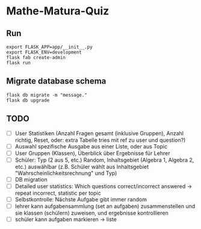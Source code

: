 # Mathe-Matura-Quiz

## Run

```
export FLASK_APP=app/__init__.py
export FLASK_ENV=development
flask fab create-admin
flask run
```

## Migrate database schema
```
flask db migrate -m "message."
flask db upgrade
```

## TODO
- [ ] User Statistiken (Anzahl Fragen gesamt (inklusive Gruppen), Anzahl richtig, Reset, oder: extra Tabelle tries mit ref zu user und question?)
- [ ] Auswahl spezifische Ausgabe aus einer Liste, oder aus Topic
- [ ] User Gruppen (Klassen), Überblick über Ergebnisse für Lehrer
- [ ] Schüler: Typ (2 aus 5, etc.) Random, Inhaltsgebiet (Algebra 1, Algebra 2, etc.) auswählbar (z.B. Schüler wählt aus Inhaltsgebiet "Wahrscheinlichkeitsrechnung" und Typ)
- [ ] DB migration
- [ ] Detailed user statistics: Which questions correct/incorrect answered -> repeat incorrect, statistic per topic
- [ ] Selbstkontrolle: Nächste Aufgabe gibt immer random
- [ ] lehrer kann aufgabensammlung (set an aufgaben) zusammenstellen und sie klassen (schülern) zuweisen, und ergebnisse kontrollieren
- [ ] schüler kann aufgaben markieren -> liste

